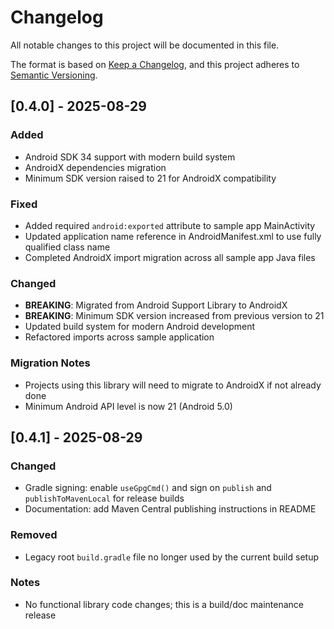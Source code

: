 # Changelog

All notable changes to this project will be documented in this file.

The format is based on [Keep a Changelog](https://keepachangelog.com/en/1.0.0/),
and this project adheres to [Semantic Versioning](https://semver.org/spec/v2.0.0.html).

## [0.4.0] - 2025-08-29

### Added
- Android SDK 34 support with modern build system
- AndroidX dependencies migration
- Minimum SDK version raised to 21 for AndroidX compatibility

### Fixed
- Added required `android:exported` attribute to sample app MainActivity
- Updated application name reference in AndroidManifest.xml to use fully qualified class name
- Completed AndroidX import migration across all sample app Java files

### Changed
- **BREAKING**: Migrated from Android Support Library to AndroidX
- **BREAKING**: Minimum SDK version increased from previous version to 21
- Updated build system for modern Android development
- Refactored imports across sample application

### Migration Notes
- Projects using this library will need to migrate to AndroidX if not already done
- Minimum Android API level is now 21 (Android 5.0)

## [0.4.1] - 2025-08-29

### Changed
- Gradle signing: enable `useGpgCmd()` and sign on `publish` and `publishToMavenLocal` for release builds
- Documentation: add Maven Central publishing instructions in README

### Removed
- Legacy root `build.gradle` file no longer used by the current build setup

### Notes
- No functional library code changes; this is a build/doc maintenance release
